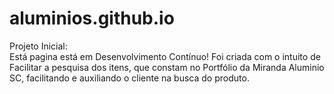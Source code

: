 # aluminios.github.io

Projeto Inicial:
</br>
Está pagina está em Desenvolvimento Contínuo!
Foi criada com o intuito de Facilitar a pesquisa dos itens,
que constam no Portfólio da Miranda Aluminio SC, 
facilitando e auxiliando o cliente na busca do produto.